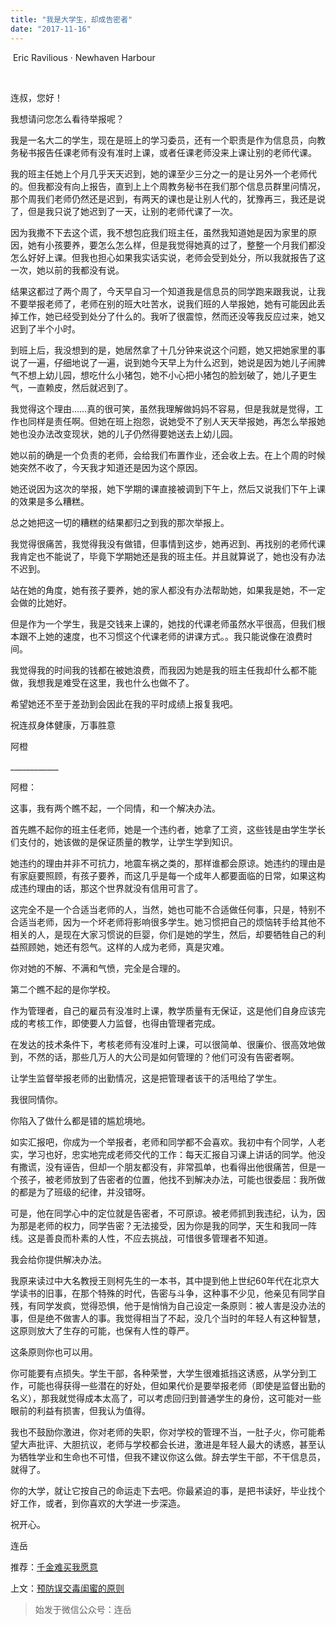 ```yaml
---
title: "我是大学生，却成告密者"
date: "2017-11-16"
---
```


 Eric Ravilious · Newhaven Harbour

   

连叔，您好！

我想请问您怎么看待举报呢？

我是一名大二的学生，现在是班上的学习委员，还有一个职责是作为信息员，向教务秘书报告任课老师有没有准时上课，或者任课老师没来上课让别的老师代课。

我的班主任她上个月几乎天天迟到，她的课至少三分之一的是让另外一个老师代的。但我都没有向上报告，直到上上个周教务秘书在我们那个信息员群里问情况，那个周我们老师仍然还是迟到，有两天的课也是让别人代的，犹豫再三，我还是说了，但是我只说了她迟到了一天，让别的老师代课了一次。

因为我撒不下去这个谎，我不想包庇我们班主任，虽然我知道她是因为家里的原因，她有小孩要养，要怎么怎么样，但是我觉得她真的过了，整整一个月我们都没怎么好好上课。但我也担心如果我实话实说，老师会受到处分，所以我就报告了这一次，她以前的我都没有说。

结果这都过了两个周了，今天早自习一个知道我是信息员的同学跑来跟我说，让我不要举报老师了，老师在别的班大吐苦水，说我们班的人举报她，她有可能因此丢掉工作，她已经受到处分了什么的。我听了很震惊，然而还没等我反应过来，她又迟到了半个小时。

到班上后，我没想到的是，她居然拿了十几分钟来说这个问题，她又把她家里的事说了一遍，仔细地说了一遍，说到她今天早上为什么迟到，她说是因为她儿子闹脾气不想上幼儿园，想吃什么小猪包，她不小心把小猪包的脸划破了，她儿子更生气，一直赖皮，然后就迟到了。

我觉得这个理由……真的很可笑，虽然我理解做妈妈不容易，但是我就是觉得，工作也同样是责任啊。但她在班上抱怨，说她受不了别人天天举报她，再怎么举报她她也没办法改变现状，她的儿子仍然得要她送去上幼儿园。

她以前的确是一个负责的老师，会给我们布置作业，还会收上去。在上个周的时候她突然不收了，今天我才知道还是因为这个原因。

她还说因为这次的举报，她下学期的课直接被调到下午上，然后又说我们下午上课的效果是多么糟糕。

总之她把这一切的糟糕的结果都归之到我的那次举报上。

我觉得很痛苦，我觉得我没有做错，但事情到这步，她再迟到、再找别的老师代课我肯定也不能说了，毕竟下学期她还是我的班主任。并且就算说了，她也没有办法不迟到。

站在她的角度，她有孩子要养，她的家人都没有办法帮助她，如果我是她，不一定会做的比她好。

但是作为一个学生，我是交钱来上课的，她找的代课老师虽然水平很高，但我们根本跟不上她的速度，也不习惯这个代课老师的讲课方式。。我只能说像在浪费时间。

我觉得我的时间我的钱都在被她浪费，而我因为她是我的班主任我却什么都不能做，我想我是难受在这里，我也什么也做不了。

希望她还不至于差劲到会因此在我的平时成绩上报复我吧。

祝连叔身体健康，万事胜意

阿橙

\_\_\_\_\_\_\_\_\_\_\_\_

阿橙：

这事，我有两个瞧不起，一个同情，和一个解决办法。

首先瞧不起你的班主任老师，她是一个违约者，她拿了工资，这些钱是由学生学长们支付的，她该做的是保证质量的教学，让学生学到知识。

她违约的理由并非不可抗力，地震车祸之类的，那样谁都会原谅。她违约的理由是有家庭要照顾，有孩子要养，而这几乎是每一个成年人都要面临的日常，如果这构成违约理由的话，那这个世界就没有信用可言了。

这完全不是一个合适当老师的人，当然，她也可能不合适做任何事，只是，特别不合适当老师，因为一个坏老师将影响很多学生。她习惯把自己的烦恼转手给其他不相关的人，是现在大家习惯说的巨婴，你们是她的学生，然后，却要牺牲自己的利益照顾她，她还有怨气。这样的人成为老师，真是灾难。

你对她的不解、不满和气愤，完全是合理的。

第二个瞧不起的是你学校。

作为管理者，自己的雇员有没准时上课，教学质量有无保证，这是他们自身应该完成的考核工作，即使要人力监督，也得由管理者完成。

在发达的技术条件下，考核老师有没准时上课，可以很简单、很廉价、很高效地做到，不然的话，那些几万人的大公司是如何管理的？他们可没有告密者啊。

让学生监督举报老师的出勤情况，这是把管理者该干的活甩给了学生。

我很同情你。

你陷入了做什么都是错的尴尬境地。

如实汇报吧，你成为一个举报者，老师和同学都不会喜欢。我初中有个同学，人老实，学习也好，忠实地完成老师交代的工作：每天汇报自习课上讲话的同学。他没有撒谎，没有诬告，但却一个朋友都没有，非常孤单，也看得出他很痛苦，但是一个孩子，被老师放到了告密者的位置，他找不到解决办法，可能也很委屈：我所做的都是为了班级的纪律，并没错呀。

可是，他在同学心中的定位就是告密者，不可原谅。被老师抓到我违纪，认为，因为那是老师的权力，同学告密？无法接受，因为你是我的同学，天生和我同一阵线。这是善良而朴素的人性，不应去挑战，可惜很多管理者不知道。

我会给你提供解决办法。

我原来读过中大名教授王则柯先生的一本书，其中提到他上世纪60年代在北京大学读书的旧事，在那个特殊的时代，告密与斗争，这种事不少见，他亲见有同学自残，有同学发疯，觉得恐惧，他于是悄悄为自己设定一条原则：被人害是没办法的事，但是绝不做害人的事。我觉得相当了不起，没几个当时的年轻人有这种智慧，这原则放大了生存的可能，也保有人性的尊严。

这条原则你也可以用。

你可能要有点损失。学生干部，各种荣誉，大学生很难抵挡这诱惑，从学分到工作，可能也得获得一些潜在的好处，但如果代价是要举报老师（即使是监督出勤的名义），那我就觉得成本太高了，可以考虑回归到普通学生的身份，这可能对一些眼前的利益有损害，但我认为值得。

我也不鼓励你激进，你对老师的失职，你对学校的管理不当，一肚子火，你可能希望大声批评、大胆抗议，老师与学校都会长进，激进是年轻人最大的诱惑，甚至认为牺牲学业和生命也不可惜，但我不建议你这么做。辞去学生干部，不干信息员，就得了。

你的大学，就让它按自己的命运走下去吧。你最紧迫的事，是把书读好，毕业找个好工作，或者，到你喜欢的大学进一步深造。

祝开心。

连岳

推荐：[千金难买我愿意](http://mp.weixin.qq.com/s?__biz=MjM5NDU0Mjk2MQ==&mid=2651623685&idx=1&sn=0d4bb198f0a2acde4b57ee97d6f1d4a8&chksm=bd7e151b8a099c0d5ab6aae2f7a4f6f6f62eab8d7df395fa0a218d3753f3ca8972bf3e8dbb85&scene=21#wechat_redirect)

上文：[预防误交毒闺蜜的原则](http://mp.weixin.qq.com/s?__biz=MjM5NDU0Mjk2MQ==&mid=2651623934&idx=1&sn=b7ae1c9af1e5ffc48326c9d6460b6809&chksm=bd7e15e08a099cf6948f307db99221dc9b77d215d186ea7dd21b6ced5b378b000964a203d82e&scene=21#wechat_redirect)

> 始发于微信公众号：连岳
